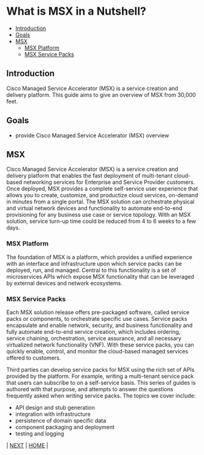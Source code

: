 # What is MSX in a Nutshell?
* [Introduction](#introduction)
* [Goals](#goals)
* [MSX](#msx)
  * [MSX Platform](#msx-platform)
  * [MSX Service Packs](#msx-service-packs)


## Introduction
Cisco Managed Service Accelerator (MSX) is a service creation and delivery platform. This guide aims to give an overview of MSX from 30,000 feet.


## Goals
* provide Cisco Managed Service Accelerator (MSX) overview


## MSX
Cisco Managed Service Accelerator (MSX) is a service creation and delivery platform that enables the fast deployment of multi-tenant cloud-based networking services for Enterprise and Service Provider customers. Once deployed, MSX provides a complete self-service user experience that allows you to create, customize, and productize cloud services, on-demand in minutes from a single portal. The MSX solution can orchestrate physical and virtual network devices and functionality to automate end-to-end provisioning for any business use case or service topology. With an MSX solution, service turn-up time could be reduced from 4 to 6 weeks to a few days.


### MSX Platform
The foundation of MSX is a platform, which provides a unified experience with an interface and infrastructure upon which service packs can be deployed, run, and managed. Central to this functionality is a set of microservices APIs which expose MSX functionality that can be leveraged by external devices and network ecosystems.


### MSX Service Packs
Each MSX solution release offers pre-packaged software, called service packs or components, to orchestrate specific use cases. Service packs encapsulate and enable network, security, and business functionality and fully automate end-to-end service creation, which includes ordering, service chaining, orchestration, service assurance, and all necessary virtualized network functionality (VNF). With these service packs, you can quickly enable, control, and monitor the cloud-based managed services offered to customers.

Third parties can develop service packs for MSX using the rich set of APIs provided by the platform. For example, writing a multi-tenant service pack that users can subscribe to on a self-service basis. This series of guides is authored with that purpose, and attempts to answer the questions frequently asked when writing service packs. The topics we cover include:
* API design and stub generation
* integration with infrastructure
* persistence of domain specific data
* component packaging and deployment
* testing and logging


| [NEXT](02-getting-access-to-an-msx-environment.md) | [HOME](../index.md#msx-developer-program-basics) |


